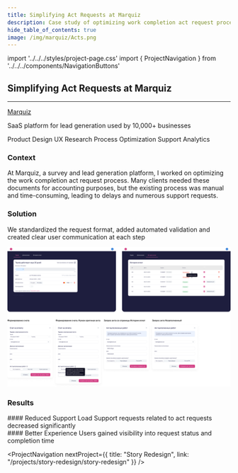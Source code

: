 ```yaml
---
title: Simplifying Act Requests at Marquiz
description: Case study of optimizing work completion act request process at Marquiz
hide_table_of_contents: true
image: /img/marquiz/Acts.png
---
```


import '../../../styles/project-page.css'
import { ProjectNavigation } from '../../../components/NavigationButtons'

<article>
<div className="container">

<div className="section-margin">
  
  # Simplifying Act Requests at Marquiz
  ---

  <div className="project-details">
    <div className="project-details-column">
      <a href="https://marquiz.io" className="link" target="_blank">Marquiz</a>
      <p> SaaS platform for lead generation used by 10,000+ businesses  </p>
    </div>
    <div className="project-details-column">
      <div className="skill-tags">
        <span className="skill-tag">Product Design</span>
        <span className="skill-tag">UX Research</span>
        <span className="skill-tag">Process Optimization</span>
        <span className="skill-tag">Support Analytics</span>
      </div>
    </div>
  </div>

</div>

<section className="section-margin">

### Context

At Marquiz, a survey and lead generation platform, I worked on optimizing the work completion act request process. Many clients needed these documents for accounting purposes, but the existing process was manual and time-consuming, leading to delays and numerous support requests.

</section>

<section className="section-margin">

### Solution
We standardized the request format, added automated validation
and created clear user communication at each step

<img src="/img/marquiz/Acts.png" alt="New act request interface" className="image"/>

</section>

<section className="section-margin">

### Results
<div className="columns">
  <div className="highlight">
    #### Reduced Support Load
    Support requests related to act requests decreased significantly
  </div>

  <div className="highlight">
    #### Better Experience
    Users gained visibility into request status and completion time
  </div>
</div>
</section>

<ProjectNavigation nextProject={{ title: "Story Redesign", link: "/projects/story-redesign/story-redesign" }} />

</div>
</article>